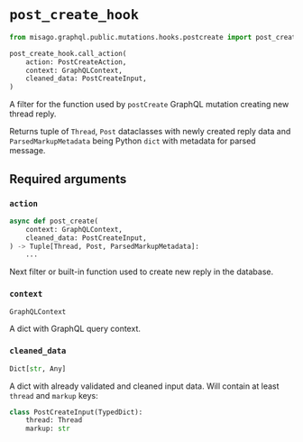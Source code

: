 # `post_create_hook`

```python
from misago.graphql.public.mutations.hooks.postcreate import post_create_hook

post_create_hook.call_action(
    action: PostCreateAction,
    context: GraphQLContext,
    cleaned_data: PostCreateInput,
)
```

A filter for the function used by `postCreate` GraphQL mutation creating new thread reply.

Returns tuple of `Thread`, `Post` dataclasses with newly created reply data and `ParsedMarkupMetadata` being Python `dict` with metadata for parsed message.


## Required arguments

### `action`

```python
async def post_create(
    context: GraphQLContext,
    cleaned_data: PostCreateInput,
) -> Tuple[Thread, Post, ParsedMarkupMetadata]:
    ...
```

Next filter or built-in function used to create new reply in the database.


### `context`

```python
GraphQLContext
```

A dict with GraphQL query context.


### `cleaned_data`

```python
Dict[str, Any]
```

A dict with already validated and cleaned input data. Will contain at least `thread` and `markup` keys:

```python
class PostCreateInput(TypedDict):
    thread: Thread
    markup: str
```